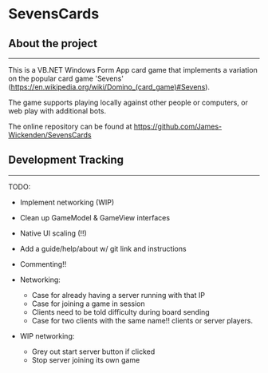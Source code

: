 # SevensCards

## About the project

---
This is a VB.NET Windows Form App card game that implements a variation on the popular card game 'Sevens' (<https://en.wikipedia.org/wiki/Domino_(card_game)#Sevens>).

The game supports playing locally against other people or computers, or web play with additional bots.

The online repository can be found at <https://github.com/James-Wickenden/SevensCards>

## Development Tracking

---

TODO:

- Implement networking (WIP)
- Clean up GameModel & GameView interfaces
- Native UI scaling (!!)
- Add a guide/help/about w/ git link and instructions
- Commenting!!

- Networking:
  - Case for already having a server running with that IP
  - Case for joining a game in session
  - Clients need to be told difficulty during board sending
  - Case for two clients with the same name!! clients or server players.
  
- WIP networking:
  - Grey out start server button if clicked
  - Stop server joining its own game
  